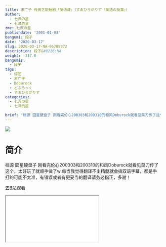 ```yaml
---
title: 末广子 传统艺能短剧「英语课」（すゑひろがりず「英語の授業」）
author:
  - 七沢の星
  - 七泽的星
zmz: 七沢の星
publishdate: '2001-01-03'
bangumi: 段子
date: '2020-03-17'
slug: 2020-03-17-NA-96789872
description: 段子&#8226;NA
weight: -317.0
bangumis:
  - 段子
tags:
  - 综艺
  - 末广子
  - Doburock
  - どぶろっく
  - すゑひろがりず
categories:
  - 七沢の星
  - 七泽的星

brief: "档源 囧星硬盘子 刚看完伦心200303和200310的和风Doburock就看见菜刀传了这个，太好玩了就顺手做了w 每当我觉得翻译不出精髓就会搞双语字幕，都是手打的可能不太准，有错误或者有更妥当的翻译请务必指正，多谢！"
---
```

![](https://raw.githubusercontent.com/tcgriffith/owaraisite/master/static/tmpimg/541e04b26564a7aa97fb884c55d6bc2eb868c1ed.jpg.480.jpg)
# 简介  
档源 囧星硬盘子
刚看完伦心200303和200310的和风Doburock就看见菜刀传了这个，太好玩了就顺手做了w
每当我觉得翻译不出精髓就会搞双语字幕，都是手打的可能不太准，有错误或者有更妥当的翻译请务必指正，多谢！  

[去B站观看](https://www.bilibili.com/video/av96789872/)
<div class ="resp-container"><iframe class="testiframe" src="//player.bilibili.com/player.html?aid=96789872"", scrolling="no", allowfullscreen="true" > </iframe></div> 
